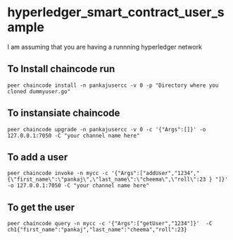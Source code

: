 # hyperledger_smart_contract_user_sample

I am assuming that you are having a runnning hyperledger network

## To Install chaincode run ##
`peer chaincode install -n pankajusercc -v 0 -p "Directory where you cloned dummyuser.go"`

## To instansiate chaincode ##
`peer chaincode upgrade -n pankajusercc -v 0 -c '{"Args":[]}' -o 127.0.0.1:7050 -C "your channel name here"`


## To add a user ##

`peer chaincode invoke -n mycc -c '{"Args":["addUser","1234","{\"first_name\":\"pankaj\",\"last_name\":\"cheema\",\"roll\":23 } "]}' -o 127.0.0.1:7050 -C "your channel name here"`

## To get the user ##

`peer chaincode query -n mycc -c '{"Args":["getUser","1234"]}'  -C ch1{"first_name":"pankaj","last_name":"cheema","roll":23}`